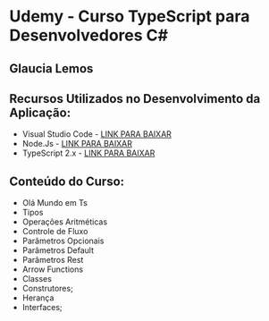# Udemy - Curso TypeScript para Desenvolvedores C#
## Glaucia Lemos

## Recursos Utilizados no Desenvolvimento da Aplicação:
- Visual Studio Code - [LINK PARA BAIXAR](https://code.visualstudio.com/)
- Node.Js - [LINK PARA BAIXAR](https://nodejs.org/en/)
- TypeScript 2.x - [LINK PARA BAIXAR](https://www.typescriptlang.org/)

## Conteúdo do Curso:
- Olá Mundo em Ts   
- Tipos
- Operações Aritméticas
- Controle de Fluxo
- Parâmetros Opcionais
- Parâmetros Default
- Parâmetros Rest
- Arrow Functions
- Classes
- Construtores;
- Herança
- Interfaces;